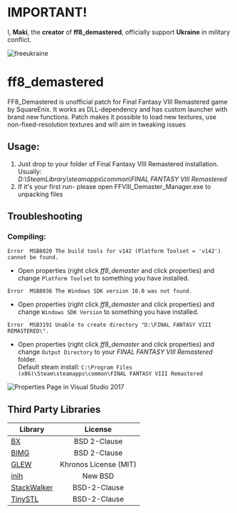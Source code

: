 # IMPORTANT!
I, **Maki**, the **creator** of **ff8_demastered**, officially support **Ukraine** in military conflict.

![freeukraine](https://mgomulak.pl/freeukraine_.webp)

# ff8_demastered
FF8_Demastered is unofficial patch for Final Fantasy VIII Remastered game by SquareEnix. It works as DLL-dependency and has custom launcher with brand new functions. Patch makes it possible to load new textures, use non-fixed-resolution textures and will aim in tweaking issues

## Usage:
1. Just drop to your folder of Final Fantasy VIII Remastered installation.
Usually:<br/>
_D:\SteamLibrary\steamapps\common\FINAL FANTASY VIII Remastered_<br/>
2. If it's your first run- please open FFVIII_Demaster_Manager.exe to unpacking files

## Troubleshooting
### Compiling:
`Error	MSB8020	The build tools for v142 (Platform Toolset = 'v142') cannot be found.`<br/>
  - Open properties (right click _ff8_demaster_ and click properties) and change `Platform Toolset` to something you have installed.

`Error	MSB8036	The Windows SDK version 10.0 was not found.`<br/>
  - Open properties (right click _ff8_demaster_ and click properties) and change `Windows SDK Version` to something you have installed.

`Error	MSB3191	Unable to create directory "D:\FINAL FANTASY VIII REMASTERED\".`<br/>
  - Open properties (right click _ff8_demaster_ and click properties) and change `Output Directory` to your _FINAL FANTASY VIII Remastered_ folder.<br/>
Default steam install: `C:\Program Files (x86)\Steam\steamapps\common\FINAL FANTASY VIII Remastered`


![Properties Page in Visual Studio 2017](https://cdn.discordapp.com/attachments/622172784667394052/628892957327753216/unknown.png)

## Third Party Libraries

| Library                                                      | License               |
| ------------------------------------------------------------ |:---------------------:|
| [BX](https://github.com/bkaradzic/bx)                        | BSD 2-Clause          |
| [BIMG](https://github.com/bkaradzic/bimg)                    | BSD 2-Clause          |
| [GLEW](https://github.com/nigels-com/glew)                   | Khronos License (MIT) |
| [inih](https://github.com/jtilly/inih)                       | New BSD               |
| [StackWalker](https://github.com/JochenKalmbach/StackWalker) | BSD-2-Clause          |
| [TinySTL](https://github.com/mendsley/tinystl)               | BSD-2-Clause          |<!-- no longer used?-->
